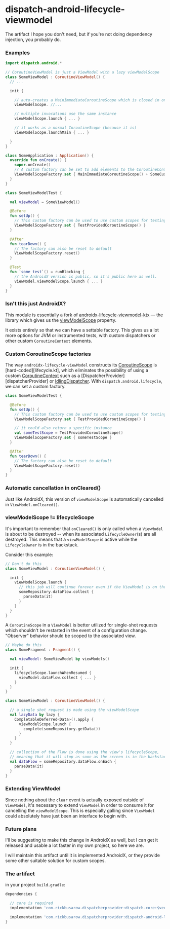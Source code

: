 # dispatch-android-lifecycle-viewmodel

The artifact I hope you don't need, but if you're not doing dependency injection, you probably do.

### Examples

```Kotlin
import dispatch.android.*

// CoroutineViewModel is just a ViewModel with a lazy viewModelScope
class SomeViewModel : CoroutineViewModel() {
  // ...

  init {

    // auto-creates a MainImmediateCoroutineScope which is closed in onCleared()
    viewModelScope. //...

    // multiple invocations use the same instance
    viewModelScope.launch { ... }

    // it works as a normal CoroutineScope (because it is)
    viewModelScope.launchMain { ... }

  }
}

class SomeApplication : Application() {
  override fun onCreate() {
    super.onCreate()
    // A custom factory can be set to add elements to the CoroutineContext
    ViewModelScopeFactory.set { MainImmediateCoroutineScope() + SomeCustomElement() }
  }
}

class SomeViewModelTest {

  val viewModel = SomeViewModel()

  @Before
  fun setUp() {
    // This custom factory can be used to use custom scopes for testing
    ViewModelScopeFactory.set { TestProvidedCoroutineScope() }
  }

  @After
  fun tearDown() {
    // The factory can also be reset to default
    ViewModelScopeFactory.reset()
  }

  @Test
  fun `some test`() = runBlocking {
    // the AndroidX version is public, so it's public here as well.
    viewModel.viewModelScope.launch { ... }
  }
}
```

### Isn't this just AndroidX?

This module is essentially a fork of [androidx-lifecycle-viewmodel-ktx][androidx-lifecycle] — the library which gives us the [viewModelScope][viewModelScope] property.

It exists entirely so that we can have a settable factory.  This gives us a lot more options for JVM or instrumented tests, with custom dispatchers or other custom `CoroutineContext` elements.

### Custom CoroutineScope factories

The way `androidx-lifecycle-viewModel` constructs its [CoroutineScope][coroutineScope] is [hard-coded][lifecycle.kt], which eliminates the possibility of using a custom [CoroutineContext][coroutineContext] such as a [DispatcherProvider][dispatcherProvider] or [IdlingDispatcher][idlingDispatcher]. With `dispatch.android.lifecycle`, we can set a custom factory.

```Kotlin
class SomeViewModelTest {

  @Before
  fun setUp() {
    // This custom factory can be used to use custom scopes for testing
    ViewModelScopeFactory.set { TestProvidedCoroutineScope() }

    // it could also return a specific instance
    val someTestScope = TestProvidedCoroutineScope()
    ViewModelScopeFactory.set { someTestScope }
  }

  @After
  fun tearDown() {
    // The factory can also be reset to default
    ViewModelScopeFactory.reset()
  }
}
```

### Automatic cancellation in onCleared()

Just like AndroidX, this version of `viewModelScope` is automatically cancelled in `ViewModel.onCleared()`.

### viewModelScope != lifecycleScope

It's important to remember that `onCleared()` is only called when a `ViewModel` is about to be destroyed -- when its associated `LifecycleOwner`(s) are all destroyed.  This means that a `viewModelScope` is active while the `LifecycleOwner` is in the backstack.

Consider this example:

```Kotlin
// Don't do this
class SomeViewModel : CoroutineViewModel() {

  init {
    viewModelScope.launch {
      // this job will continue forever even if the ViewModel is on the backstack.
      someRepository.dataFlow.collect {
        parseData(it)
      }
    }
  }
}
```

A `CoroutineScope` in a `ViewModel` is better utilized for single-shot requests which shouldn't be restarted in the event of a configuration change.  "Observer" behavior should be scoped to the associated view.

```Kotlin
// Maybe do this
class SomeFragment : Fragment() {

  val viewModel: SomeViewModel by viewModels()

  init {
    lifecycleScope.launchWhenResumed {
      viewModel.dataFlow.collect { ... }
    }
  }
}

class SomeViewModel : CoroutineViewModel() {

  // a single shot request is made using the viewModelScope
  val lazyData by lazy {
    CompletableDeferred<Data>().apply {
      viewModelScope.launch {
        complete(someRepository.getData())
      }
    }
  }

  // collection of the Flow is done using the view's lifecycleScope,
  // meaning that it will stop as soon as the screen is in the backstack
  val dataFlow = someRepository.dataFlow.onEach {
    parseData(it)
  }
}

```

### Extending ViewModel

Since nothing about the `clear` event is actually exposed outside of `ViewModel`, it's necessary to extend `ViewModel` in order to consume it for cancelling the `viewModelScope`.  This is especially galling since `ViewModel` could absolutely have just been an interface to begin with.

### Future plans

I'll be suggesting to make this change in AndroidX as well, but I can get it released and usable a lot faster in my own project, so here we are.

I will maintain this artifact until it is implemented AndroidX, or they provide some other suitable solution for custom scopes.

### The artifact

in your project `build.gradle`:

```Groovy
dependencies {

  // core is required
  implementation 'com.rickbusarow.dispatcherprovider:dispatch-core:$version'

  implementation 'com.rickbusarow.dispatcherprovider:dispatch-android-lifecycle-viewModel:$version'
}
```



[androidx-lifecycle]:https://developer.android.com/jetpack/androidx/releases/lifecycle
[viewModelScope]:https://developer.android.com/topic/libraries/architecture/coroutines#viewmodelscope
[coroutineContext]:https://kotlinlang.org/api/latest/jvm/stdlib/kotlin.coroutines/-coroutine-context/
[coroutineScope]:https://kotlin.github.io/kotlinx.coroutines/kotlinx-coroutines-core/kotlinx.coroutines/coroutine-scope.html
[flow.conflate]:https://github.com/Kotlin/kotlinx.coroutines/blob/master/docs/flow.md#conflation
[lifecycle.java]:https://cs.android.com/androidx/platform/frameworks/support/+/androidx-master-dev:lifecycle/lifecycle-common/src/main/java/androidx/lifecycle/Lifecycle.java
[idlingDispatcher]:https://github.com/RBusarow/Dispatch/blob/dev/dispatch-android-espresso/src/main/java/dispatch/test/android/IdlingDispatcher.kt
[channel]:https://kotlin.github.io/kotlinx.coroutines/kotlinx-coroutines-core/kotlinx.coroutines.channels/-channel/
[pausingDispatcher]:https://cs.android.com/androidx/platform/frameworks/support/+/androidx-master-dev:lifecycle/lifecycle-runtime-ktx/src/main/java/androidx/lifecycle/PausingDispatcher.kt
[b/146370660]:https://issuetracker.google.com/issues/146370660
